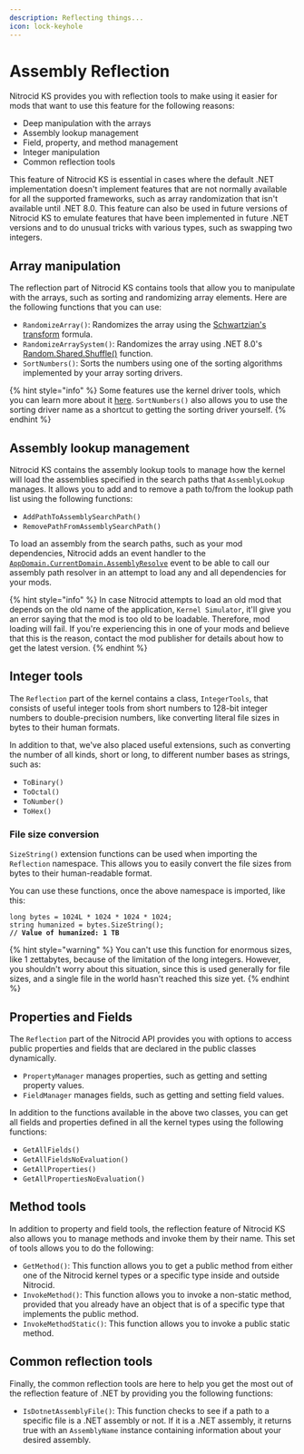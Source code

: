```yaml
---
description: Reflecting things...
icon: lock-keyhole
---
```


# Assembly Reflection

Nitrocid KS provides you with reflection tools to make using it easier for mods that want to use this feature for the following reasons:

* Deep manipulation with the arrays
* Assembly lookup management
* Field, property, and method management
* Integer manipulation
* Common reflection tools

This feature of Nitrocid KS is essential in cases where the default .NET implementation doesn't implement features that are not normally available for all the supported frameworks, such as array randomization that isn't available until .NET 8.0. This feature can also be used in future versions of Nitrocid KS to emulate features that have been implemented in future .NET versions and to do unusual tricks with various types, such as swapping two integers.

## Array manipulation

The reflection part of Nitrocid KS contains tools that allow you to manipulate with the arrays, such as sorting and randomizing array elements. Here are the following functions that you can use:

* `RandomizeArray()`: Randomizes the array using the [Schwartzian's transform](http://en.wikipedia.org/wiki/Schwartzian\_transform) formula.
* `RandomizeArraySystem()`: Randomizes the array using .NET 8.0's [Random.Shared.Shuffle()](https://learn.microsoft.com/en-us/dotnet/api/system.random.shuffle) function.
* `SortNumbers()`: Sorts the numbers using one of the sorting algorithms implemented by your array sorting drivers.

{% hint style="info" %}
Some features use the kernel driver tools, which you can learn more about it [here](kernel-drivers/sorting-drivers.md). `SortNumbers()` also allows you to use the sorting driver name as a shortcut to getting the sorting driver yourself.
{% endhint %}

## Assembly lookup management

Nitrocid KS contains the assembly lookup tools to manage how the kernel will load the assemblies specified in the search paths that `AssemblyLookup` manages. It allows you to add and to remove a path to/from the lookup path list using the following functions:

* `AddPathToAssemblySearchPath()`
* `RemovePathFromAssemblySearchPath()`

To load an assembly from the search paths, such as your mod dependencies, Nitrocid adds an event handler to the [`AppDomain.CurrentDomain.AssemblyResolve`](https://learn.microsoft.com/en-us/dotnet/api/system.appdomain.assemblyresolve) event to be able to call our assembly path resolver in an attempt to load any and all dependencies for your mods.

{% hint style="info" %}
In case Nitrocid attempts to load an old mod that depends on the old name of the application, `Kernel Simulator`, it'll give you an error saying that the mod is too old to be loadable. Therefore, mod loading will fail. If you're experiencing this in one of your mods and believe that this is the reason, contact the mod publisher for details about how to get the latest version.
{% endhint %}

## Integer tools

The `Reflection` part of the kernel contains a class, `IntegerTools`, that consists of useful integer tools from short numbers to 128-bit integer numbers to double-precision numbers, like converting literal file sizes in bytes to their human formats.

In addition to that, we've also placed useful extensions, such as converting the number of all kinds, short or long, to different number bases as strings, such as:

* `ToBinary()`
* `ToOctal()`
* `ToNumber()`
* `ToHex()`

### File size conversion

`SizeString()` extension functions can be used when importing the `Reflection` namespace. This allows you to easily convert the file sizes from bytes to their human-readable format.

You can use these functions, once the above namespace is imported, like this:

<pre class="language-csharp" data-title="MyModFuncs.cs" data-line-numbers><code class="lang-csharp">long bytes = 1024L * 1024 * 1024 * 1024;
string humanized = bytes.SizeString();
<strong>// Value of humanized: 1 TB
</strong></code></pre>

{% hint style="warning" %}
You can't use this function for enormous sizes, like 1 zettabytes, because of the limitation of the long integers. However, you shouldn't worry about this situation, since this is used generally for file sizes, and a single file in the world hasn't reached this size yet.
{% endhint %}

## Properties and Fields

The `Reflection` part of the Nitrocid API provides you with options to access public properties and fields that are declared in the public classes dynamically.

* `PropertyManager` manages properties, such as getting and setting property values.
* `FieldManager` manages fields, such as getting and setting field values.

In addition to the functions available in the above two classes, you can get all fields and properties defined in all the kernel types using the following functions:

* `GetAllFields()`
* `GetAllFieldsNoEvaluation()`
* `GetAllProperties()`
* `GetAllPropertiesNoEvaluation()`

## Method tools

In addition to property and field tools, the reflection feature of Nitrocid KS also allows you to manage methods and invoke them by their name. This set of tools allows you to do the following:

* `GetMethod()`: This function allows you to get a public method from either one of the Nitrocid kernel types or a specific type inside and outside Nitrocid.
* `InvokeMethod()`: This function allows you to invoke a non-static method, provided that you already have an object that is of a specific type that implements the public method.
* `InvokeMethodStatic()`: This function allows you to invoke a public static method.

## Common reflection tools

Finally, the common reflection tools are here to help you get the most out of the reflection feature of .NET by providing you the following functions:

* `IsDotnetAssemblyFile()`: This function checks to see if a path to a specific file is a .NET assembly or not. If it is a .NET assembly, it returns true with an `AssemblyName` instance containing information about your desired assembly.
